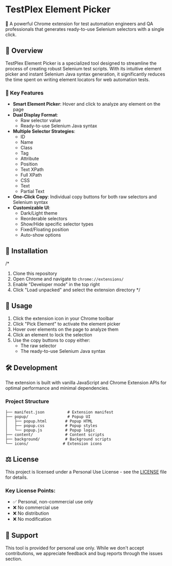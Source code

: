 # TestPlex Element Picker

🎯 A powerful Chrome extension for test automation engineers and QA professionals that generates ready-to-use Selenium selectors with a single click.

## 🌟 Overview

TestPlex Element Picker is a specialized tool designed to streamline the process of creating robust Selenium test scripts. With its intuitive element picker and instant Selenium Java syntax generation, it significantly reduces the time spent on writing element locators for web automation tests.

### 🚀 Key Features

- **Smart Element Picker**: Hover and click to analyze any element on the page
- **Dual Display Format**: 
  - Raw selector value
  - Ready-to-use Selenium Java syntax
- **Multiple Selector Strategies**:
  - ID
  - Name
  - Class
  - Tag
  - Attribute
  - Position
  - Text XPath
  - Full XPath
  - CSS
  - Text
  - Partial Text
- **One-Click Copy**: Individual copy buttons for both raw selectors and Selenium syntax
- **Customizable UI**:
  - Dark/Light theme
  - Reorderable selectors
  - Show/Hide specific selector types
  - Fixed/Floating position
  - Auto-show options

## 🔧 Installation

/*
1. Clone this repository
2. Open Chrome and navigate to `chrome://extensions/`
3. Enable "Developer mode" in the top right
4. Click "Load unpacked" and select the extension directory
*/
## 📖 Usage

1. Click the extension icon in your Chrome toolbar
2. Click "Pick Element" to activate the element picker
3. Hover over elements on the page to analyze them
4. Click an element to lock the selection
5. Use the copy buttons to copy either:
   - The raw selector
   - The ready-to-use Selenium Java syntax

## 🛠️ Development

The extension is built with vanilla JavaScript and Chrome Extension APIs for optimal performance and minimal dependencies.

### Project Structure

```
├── manifest.json          # Extension manifest
├── popup/                 # Popup UI
│   ├── popup.html        # Popup HTML
│   ├── popup.css         # Popup styles
│   └── popup.js          # Popup logic
├── content/              # Content scripts
├── background/           # Background scripts
└── icons/               # Extension icons
```

## ⚖️ License

This project is licensed under a Personal Use License - see the [LICENSE](LICENSE) file for details.

### Key License Points:
- ✅ Personal, non-commercial use only
- ❌ No commercial use
- ❌ No distribution
- ❌ No modification

## 🤝 Support

This tool is provided for personal use only. While we don't accept contributions, we appreciate feedback and bug reports through the issues section. 
